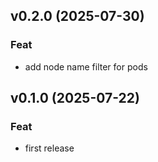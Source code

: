 ## v0.2.0 (2025-07-30)

### Feat

- add node name filter for pods

## v0.1.0 (2025-07-22)

### Feat

- first release
